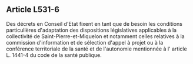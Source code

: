 ## Article L531-6

Des décrets en Conseil d'Etat fixent en tant que de besoin les conditions particulières d'adaptation des
dispositions législatives applicables à la collectivité de Saint-Pierre-et-Miquelon et notamment celles
relatives à la commission d'information et de sélection d'appel à projet ou à la conférence territoriale de la
santé et de l'autonomie mentionnée à l' article L. 1441-4 du code de la santé publique.

